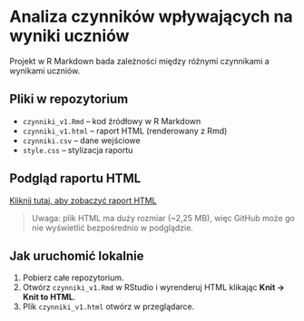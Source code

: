# Analiza czynników wpływających na wyniki uczniów

Projekt w R Markdown bada zależności między różnymi czynnikami a wynikami uczniów.

## Pliki w repozytorium

- `czynniki_v1.Rmd` – kod źródłowy w R Markdown  
- `czynniki_v1.html` – raport HTML (renderowany z Rmd)  
- `czynniki.csv` – dane wejściowe  
- `style.css` – stylizacja raportu  

## Podgląd raportu HTML

[Kliknij tutaj, aby zobaczyć raport HTML](file:///C:/Users/kasia/Desktop/SAD_PG_Katarzyna_Taras/czynniki_v1.html)

> Uwaga: plik HTML ma duży rozmiar (~2,25 MB), więc GitHub może go nie wyświetlić bezpośrednio w podglądzie.

## Jak uruchomić lokalnie

1. Pobierz całe repozytorium.  
2. Otwórz `czynniki_v1.Rmd` w RStudio i wyrenderuj HTML klikając **Knit → Knit to HTML**.  
3. Plik `czynniki_v1.html` otwórz w przeglądarce.


